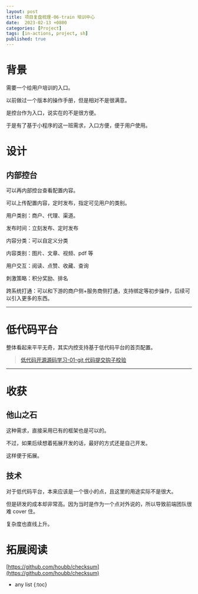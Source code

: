 ```yaml
---
layout: post
title: 项目复盘梳理-06-train 培训中心
date:  2023-02-13 +0800
categories: [Project]
tags: [in-actions, project, sh]
published: true
---
```


# 背景

需要一个给用户培训的入口。

以前做过一个版本的操作手册，但是相对不是很满意。

是控台作为入口，说实在的不是很方便。

于是有了基于小程序的这一班需求，入口方便，便于用户使用。

# 设计

## 内部控台

可以再内部控台查看配置内容。

可以上传配置内容，定时发布，指定可见用户的类别。

用户类别：商户、代理、渠道。

发布时间：立刻发布、定时发布

内容分类：可以自定义分类

内容类别：图片、文章、视频、pdf 等

用户交互：阅读、点赞、收藏、查询

刺激策略：积分奖励、排名

跨系统打通：可以和下游的商户侧+服务商侧打通，支持绑定等初步操作，后续可以引入更多的东西。

-----------------------

# 低代码平台

整体看起来平平无奇，其实内控支持基于低代码平台的首页配置。

> [低代码开源源码学习-01-git 代码提交钩子校验](https://houbb.github.io/2022/09/03/low-code-learn-01-git-commit-hook)

--------------------------------------------------------------------------------------------------------------------

# 收获

## 他山之石

这种需求，直接采用已有的框架也是可以的。

不过，如果后续想着拓展开发的话，最好的方式还是自己开发。

这样便于拓展。

## 技术

对于低代码平台，本来应该是一个很小的点，且这里的用途实际不是很大。

但是研发的成本却非常高。因为当时是作为一个点对外说的，所以导致前端团队很难 cover 住。

复杂度也直线上升。


# 拓展阅读

[https://github.com/houbb/checksum](https://github.com/houbb/checksum)

* any list
{:toc}